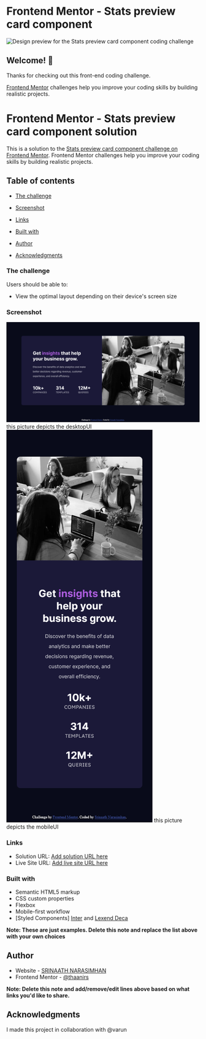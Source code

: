 # Frontend Mentor - Stats preview card component

![Design preview for the Stats preview card component coding challenge](./design/desktop-preview.jpg)

## Welcome! 👋

Thanks for checking out this front-end coding challenge.

[Frontend Mentor](https://www.frontendmentor.io) challenges help you improve your coding skills by building realistic projects.

# Frontend Mentor - Stats preview card component solution

This is a solution to the [Stats preview card component challenge on Frontend Mentor](https://www.frontendmentor.io/challenges/stats-preview-card-component-8JqbgoU62). Frontend Mentor challenges help you improve your coding skills by building realistic projects. 

## Table of contents


- [The challenge](#the-challenge)
- [Screenshot](#screenshot)
- [Links](#links)

- [Built with](#built-with)

- [Author](#author)
- [Acknowledgments](#acknowledgments)


### The challenge

Users should be able to:

- View the optimal layout depending on their device's screen size

### Screenshot

![DesktopUI](screenshots/desktopUI.png) this picture depicts the desktopUI
![mobileUI](screenshots/mobileUI.png) this picture depicts the mobileUI



### Links

- Solution URL: [Add solution URL here](https://your-solution-url.com)
- Live Site URL: [Add live site URL here](https://your-live-site-url.com)

### Built with

- Semantic HTML5 markup
- CSS custom properties
- Flexbox
- Mobile-first workflow
- [Styled Components]  [Inter](https://fonts.google.com/specimen/Inter) and [Lexend Deca](https://fonts.google.com/specimen/Lexend+Deca)

**Note: These are just examples. Delete this note and replace the list above with your own choices**


## Author

- Website - [SRINAATH NARASIMHAN](https://www.your-site.com)
- Frontend Mentor - [@thaanirs](https://www.frontendmentor.io/profile/thaanirs)

**Note: Delete this note and add/remove/edit lines above based on what links you'd like to share.**

## Acknowledgments
I made this project in collaboration with @varun


